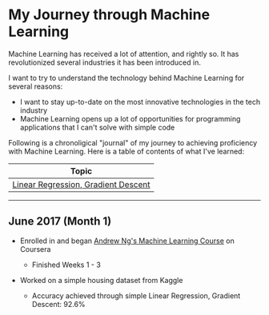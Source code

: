 # My Journey through Machine Learning

 Machine Learning has received a lot of attention, and rightly so. It has
 revolutionized several industries it has been introduced in.

 I want to try to understand the technology behind Machine Learning for several
 reasons:

 *  I want to stay up-to-date on the most innovative technologies in the tech
    industry
 *  Machine Learning opens up a lot of opportunities for programming
    applications that I can't solve with simple code

Following is a chronoligical "journal" of my journey to achieving proficiency
with Machine Learning. Here is a table of contents of what I've learned:

| Topic |
| ----- |
| [Linear Regression, Gradient Descent](./house_prices) |

---

## June 2017 (Month 1)

*   Enrolled in and began
    [Andrew Ng's Machine Learning Course](https://www.coursera.org/learn/machine-learning/)
    on Coursera
    +   Finished Weeks 1 - 3

*   Worked on a simple housing dataset from Kaggle
    +   Accuracy achieved through simple Linear Regression, Gradient Descent: 92.6%


